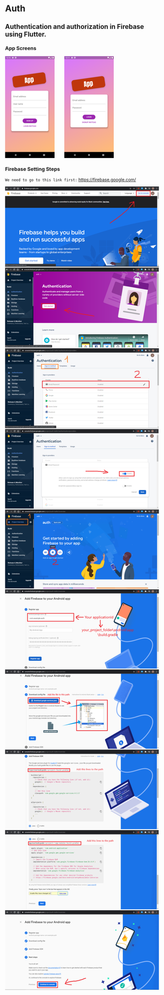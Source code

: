 # Auth

## Authentication and authorization in Firebase using Flutter.
### App Screens
![App Screen](/assets/images/screenshot-1.png)&nbsp;&nbsp;&nbsp;&nbsp;&nbsp;&nbsp;&nbsp;&nbsp;![App Screen](/assets/images/screenshot-2.png)

### Firebase Setting Steps
`We need to go to this link first:`&nbsp;https://firebase.google.com/

![App Screen](/assets/images/1.png)
![App Screen](/assets/images/2.png)
![App Screen](/assets/images/3.png)
![App Screen](/assets/images/4.png)
![App Screen](/assets/images/5.png)
![App Screen](/assets/images/6.png)
![App Screen](/assets/images/7.png)
![App Screen](/assets/images/8-1.png)
![App Screen](/assets/images/8-2.png)
![App Screen](/assets/images/9.png)
